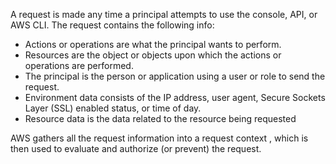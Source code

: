 A request is made any time a principal attempts to use the console, API, or AWS CLI. The request contains the following info:
- Actions or operations are what the principal wants to perform.
- Resources are the object or objects upon which the actions or operations are performed.
- The principal is the person or application using a user or role to send the request.
- Environment data consists of the IP address, user agent, Secure Sockets Layer (SSL) enabled status, or time of day.
- Resource data is the data related to the resource being requested

AWS gathers all the request information into a request context , which is then used to evaluate and authorize (or prevent) the request.